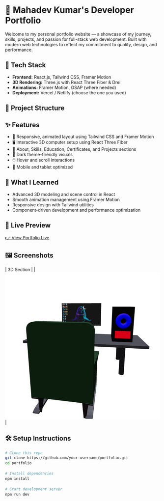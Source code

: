 # 💼 Mahadev Kumar's Developer Portfolio

Welcome to my personal portfolio website — a showcase of my journey, skills, projects, and passion for full-stack web development. Built with modern web technologies to reflect my commitment to quality, design, and performance.

## 🚀 Tech Stack

- **Frontend:** React.js, Tailwind CSS, Framer Motion
- **3D Rendering:** Three.js with React Three Fiber & Drei
- **Animations:** Framer Motion, GSAP (where needed)
- **Deployment:** Vercel / Netlify (choose the one you used)

## 📂 Project Structure


## ✨ Features

- 🎨 Responsive, animated layout using Tailwind CSS and Framer Motion
- 🖥️ Interactive 3D computer setup using React Three Fiber
- 📜 About, Skills, Education, Certificates, and Projects sections
- 🌙 Dark theme-friendly visuals
- 🖱️ Hover and scroll interactions
- 📱 Mobile and tablet optimized

## 🧠 What I Learned

- Advanced 3D modeling and scene control in React
- Smooth animation management using Framer Motion
- Responsive design with Tailwind utilities
- Component-driven development and performance optimization

## 🔗 Live Preview

[👉 View Portfolio Live](https://mahadev422.github.io/Portfolio/)

## 🖼️ Screenshots

| 3D Section |
| ![3D](./public/project/computer-set.png) |

## 🛠️ Setup Instructions

```bash
# Clone this repo
git clone https://github.com/your-username/portfolio.git
cd portfolio

# Install dependencies
npm install

# Start development server
npm run dev
